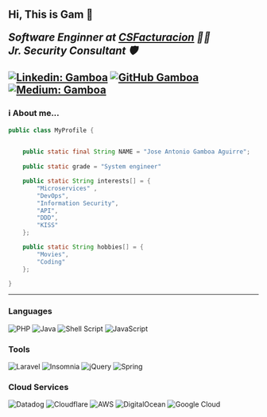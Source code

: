 <h2> Hi, This is Gam 👋
<p><em>Software Enginner at <a href="http://www.csfacturacion.com">CSFacturacion</a> 👨‍💻 
</br>
Jr. Security Consultant 🛡️
</em></p>

[![Linkedin: Gamboa](https://img.shields.io/badge/-Gamboa-blue?style=flat-square&logo=Linkedin&logoColor=white&link=https://www.linkedin.com/in/gamboa-antonio/)](https://www.linkedin.com/in/gamboa-antonio/)
[![GitHub Gamboa](https://img.shields.io/github/followers/gam04?label=follow&style=social)](https://github.com/gam04)
[![Medium: Gamboa](https://img.shields.io/badge/-Gamboa-gray?style=flat-square&logo=Medium&logoColor=white&link=https://antgam95.medium.com/)](https://antgam95.medium.com/)



### ℹ️ About me...  

```java
public class MyProfile {
    

    public static final String NAME = "Jose Antonio Gamboa Aguirre";
    
    public static grade = "System engineer"

    public static String interests[] = {
        "Microservices" ,
        "DevOps",
        "Information Security",
        "API",
        "DDD",
        "KISS"
    };

    public static String hobbies[] = {
        "Movies",
        "Coding"
    };

}
```
---
### Languages
![PHP](https://img.shields.io/badge/php-%23777BB4.svg?style=for-the-badge&logo=php&logoColor=white)
![Java](https://img.shields.io/badge/java-%23ED8B00.svg?style=for-the-badge&logo=java&logoColor=white)
![Shell Script](https://img.shields.io/badge/shell_script-%23121011.svg?style=for-the-badge&logo=gnu-bash&logoColor=white)
![JavaScript](https://img.shields.io/badge/javascript-%23323330.svg?style=for-the-badge&logo=javascript&logoColor=%23F7DF1E)

### Tools
![Laravel](https://img.shields.io/badge/laravel-%23FF2D20.svg?style=for-the-badge&logo=laravel&logoColor=white)
![Insomnia](https://img.shields.io/badge/Insomnia-black?style=for-the-badge&logo=insomnia&logoColor=5849BE)
![jQuery](https://img.shields.io/badge/jquery-%230769AD.svg?style=for-the-badge&logo=jquery&logoColor=white)
![Spring](https://img.shields.io/badge/spring-%236DB33F.svg?style=for-the-badge&logo=spring&logoColor=white)

### Cloud Services
![Datadog](https://img.shields.io/badge/datadog-%23632CA6.svg?style=for-the-badge&logo=datadog&logoColor=white)
![Cloudflare](https://img.shields.io/badge/Cloudflare-F38020?style=for-the-badge&logo=Cloudflare&logoColor=white)
![AWS](https://img.shields.io/badge/AWS-%23FF9900.svg?style=for-the-badge&logo=amazon-aws&logoColor=white) 
![DigitalOcean](https://img.shields.io/badge/DigitalOcean-%230167ff.svg?style=for-the-badge&logo=digitalOcean&logoColor=white)
![Google Cloud](https://img.shields.io/badge/GoogleCloud-%234285F4.svg?style=for-the-badge&logo=google-cloud&logoColor=white) 

